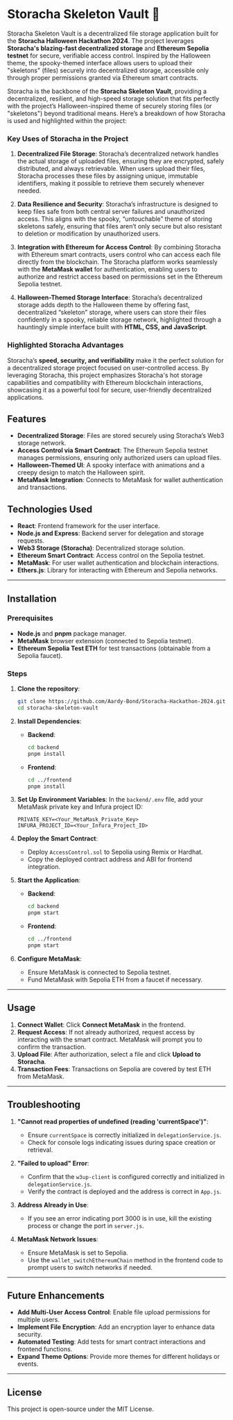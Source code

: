 
# Storacha Skeleton Vault 🎃

Storacha Skeleton Vault is a decentralized file storage application built for the **Storacha Halloween Hackathon 2024**. The project leverages **Storacha's blazing-fast decentralized storage** and **Ethereum Sepolia testnet** for secure, verifiable access control. Inspired by the Halloween theme, the spooky-themed interface allows users to upload their "skeletons" (files) securely into decentralized storage, accessible only through proper permissions granted via Ethereum smart contracts.

Storacha is the backbone of the **Storacha Skeleton Vault**, providing a decentralized, resilient, and high-speed storage solution that fits perfectly with the project’s Halloween-inspired theme of securely storing files (or "skeletons") beyond traditional means. Here’s a breakdown of how Storacha is used and highlighted within the project:

### Key Uses of Storacha in the Project

1. **Decentralized File Storage**: Storacha’s decentralized network handles the actual storage of uploaded files, ensuring they are encrypted, safely distributed, and always retrievable. When users upload their files, Storacha processes these files by assigning unique, immutable identifiers, making it possible to retrieve them securely whenever needed.

2. **Data Resilience and Security**: Storacha’s infrastructure is designed to keep files safe from both central server failures and unauthorized access. This aligns with the spooky, “untouchable” theme of storing skeletons safely, ensuring that files aren’t only secure but also resistant to deletion or modification by unauthorized users.

3. **Integration with Ethereum for Access Control**: By combining Storacha with Ethereum smart contracts, users control who can access each file directly from the blockchain. The Storacha platform works seamlessly with the **MetaMask wallet** for authentication, enabling users to authorize and restrict access based on permissions set in the Ethereum Sepolia testnet.

4. **Halloween-Themed Storage Interface**: Storacha’s decentralized storage adds depth to the Halloween theme by offering fast, decentralized “skeleton” storage, where users can store their files confidently in a spooky, reliable storage network, highlighted through a hauntingly simple interface built with **HTML, CSS, and JavaScript**.

### Highlighted Storacha Advantages

Storacha’s **speed, security, and verifiability** make it the perfect solution for a decentralized storage project focused on user-controlled access. By leveraging Storacha, this project emphasizes Storacha's hot storage capabilities and compatibility with Ethereum blockchain interactions, showcasing it as a powerful tool for secure, user-friendly decentralized applications.


## Features

- **Decentralized Storage**: Files are stored securely using Storacha’s Web3 storage network.
- **Access Control via Smart Contract**: The Ethereum Sepolia testnet manages permissions, ensuring only authorized users can upload files.
- **Halloween-Themed UI**: A spooky interface with animations and a creepy design to match the Halloween spirit.
- **MetaMask Integration**: Connects to MetaMask for wallet authentication and transactions.

## Technologies Used

- **React**: Frontend framework for the user interface.
- **Node.js and Express**: Backend server for delegation and storage requests.
- **Web3 Storage (Storacha)**: Decentralized storage solution.
- **Ethereum Smart Contract**: Access control on the Sepolia testnet.
- **MetaMask**: For user wallet authentication and blockchain interactions.
- **Ethers.js**: Library for interacting with Ethereum and Sepolia networks.

---

## Installation

### Prerequisites

- **Node.js** and **pnpm** package manager.
- **MetaMask** browser extension (connected to Sepolia testnet).
- **Ethereum Sepolia Test ETH** for test transactions (obtainable from a Sepolia faucet).

### Steps

1. **Clone the repository**:
   ```bash
   git clone https://github.com/Aardy-Bond/Storacha-Hackathon-2024.git
   cd storacha-skeleton-vault
   ```

2. **Install Dependencies**:
   - **Backend**:
     ```bash
     cd backend
     pnpm install
     ```
   - **Frontend**:
     ```bash
     cd ../frontend
     pnpm install
     ```

3. **Set Up Environment Variables**:
   In the `backend/.env` file, add your MetaMask private key and Infura project ID:
   ```plaintext
   PRIVATE_KEY=<Your_MetaMask_Private_Key>
   INFURA_PROJECT_ID=<Your_Infura_Project_ID>
   ```

4. **Deploy the Smart Contract**:
   - Deploy `AccessControl.sol` to Sepolia using Remix or Hardhat.
   - Copy the deployed contract address and ABI for frontend integration.

5. **Start the Application**:
   - **Backend**:
     ```bash
     cd backend
     pnpm start
     ```
   - **Frontend**:
     ```bash
     cd ../frontend
     pnpm start
     ```

6. **Configure MetaMask**:
   - Ensure MetaMask is connected to Sepolia testnet.
   - Fund MetaMask with Sepolia ETH from a faucet if necessary.

---

## Usage

1. **Connect Wallet**: Click **Connect MetaMask** in the frontend.
2. **Request Access**: If not already authorized, request access by interacting with the smart contract. MetaMask will prompt you to confirm the transaction.
3. **Upload File**: After authorization, select a file and click **Upload to Storacha**.
4. **Transaction Fees**: Transactions on Sepolia are covered by test ETH from MetaMask.

---

## Troubleshooting

1. **"Cannot read properties of undefined (reading 'currentSpace')"**:
   - Ensure `currentSpace` is correctly initialized in `delegationService.js`.
   - Check for console logs indicating issues during space creation or retrieval.

2. **"Failed to upload" Error**:
   - Confirm that the `w3up-client` is configured correctly and initialized in `delegationService.js`.
   - Verify the contract is deployed and the address is correct in `App.js`.

3. **Address Already in Use**:
   - If you see an error indicating port 3000 is in use, kill the existing process or change the port in `server.js`.

4. **MetaMask Network Issues**:
   - Ensure MetaMask is set to Sepolia.
   - Use the `wallet_switchEthereumChain` method in the frontend code to prompt users to switch networks if needed.

---

## Future Enhancements

- **Add Multi-User Access Control**: Enable file upload permissions for multiple users.
- **Implement File Encryption**: Add an encryption layer to enhance data security.
- **Automated Testing**: Add tests for smart contract interactions and frontend functions.
- **Expand Theme Options**: Provide more themes for different holidays or events.

---

## License

This project is open-source under the MIT License.
